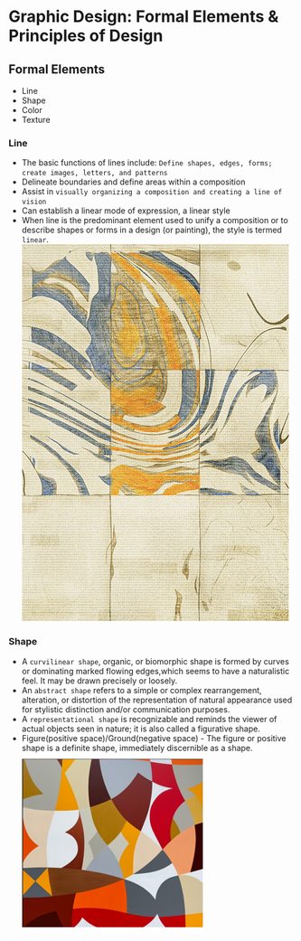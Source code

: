 # Graphic Design: Formal Elements & Principles of Design
## Formal Elements   
- Line                  
- Shape
- Color
- Texture
### Line
- The basic functions of lines include: ```Define shapes, edges, forms; create images, letters, and patterns```
- Delineate boundaries and define areas within a composition
- Assist in ```visually organizing a composition and creating a line of vision``` 
- Can establish a linear mode of expression, a linear style
- When line is the predominant element used to unify a composition or to describe shapes or forms in a design (or painting), the style is termed ```linear```.
![linear](./linear1.jpg "linear")
### Shape
- A ```curvilinear shape```, organic, or biomorphic shape is formed by curves or dominating marked flowing edges,which seems to have a naturalistic feel. It may be drawn precisely or loosely.
- An ```abstract shape``` refers to a simple or complex rearrangement, alteration, or distortion of the representation of natural appearance used for stylistic distinction and/or communication purposes.
- A ```representational shape``` is recognizable and reminds the viewer of actual objects seen in nature; it is also called a figurative shape.
- Figure(positive space)/Ground(negative space) - The figure or positive shape is a definite shape, immediately discernible as a shape. 
![federico pinto schmid art](./FedericoArt.png "federico pinto schmid art")